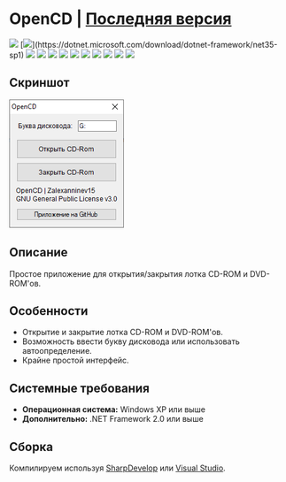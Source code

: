 # OpenCD | [Последняя версия](https://github.com/Zalexanninev15/OpenCD/releases/latest)

[![](https://img.shields.io/badge/platform-Windows-informational)](https://github.com/Zalexanninev15/OpenCD)
[![](https://img.shields.io/badge/written_on-.NET_Framework_2.0_(3.5_SP1)-512BD4.svg?logo=dotnet)](https://dotnet.microsoft.com/download/dotnet-framework/net35-sp1)
[![](https://img.shields.io/badge/written_on-CSharp-239120.svg?logo=csharp)](https://github.com/Zalexanninev15/OpenCD)
[![](https://img.shields.io/github/v/release/Zalexanninev15/OpenCD)](https://github.com/Zalexanninev15/OpenCD/releases/latest)
[![](https://img.shields.io/github/downloads/Zalexanninev15/OpenCD/total.svg)](https://github.com/Zalexanninev15/OpenCD/releases)
[![](https://img.shields.io/github/last-commit/Zalexanninev15/OpenCD)](https://github.com/Zalexanninev15/OpenCD/commits/master)
[![](https://img.shields.io/github/stars/Zalexanninev15/OpenCD.svg)](https://github.com/Zalexanninev15/OpenCD/stargazers)
[![](https://img.shields.io/github/forks/Zalexanninev15/OpenCD.svg)](https://github.com/Zalexanninev15/OpenCD/network/members)
[![](https://img.shields.io/github/issues/Zalexanninev15/OpenCD.svg)](https://github.com/Zalexanninev15/OpenCD/issues?q=is%3Aopen+is%3Aissue)
[![](https://img.shields.io/github/issues-closed/Zalexanninev15/OpenCD.svg)](https://github.com/Zalexanninev15/OpenCD/issues?q=is%3Aissue+is%3Aclosed)
[![](https://img.shields.io/badge/license-GPLv3-ligthgreen.svg)](LICENSE)
[![](https://img.shields.io/badge/Donate-FFDD00.svg?logo=buymeacoffee&logoColor=black)](https://z15.neocities.org/donate)

## Скриншот

![](https://github.com/Zalexanninev15/OpenCD/blob/master/screenshot.png?raw=true)

## Описание

Простое приложение для открытия/закрытия лотка CD-ROM и DVD-ROM'ов.

## Особенности

* Открытие и закрытие лотка CD-ROM и DVD-ROM'ов.
* Возможность ввести букву дисковода или использовать автоопределение.
* Крайне простой интерфейс.

## Системные требования

* **Операционная система:** Windows XP или выше
* **Дополнительно:** .NET Framework 2.0 или выше

## Сборка

Компилируем используя [SharpDevelop](https://sourceforge.net/projects/sharpdevelop) или [Visual Studio](https://visualstudio.microsoft.com/vs).
